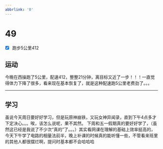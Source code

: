 ```yaml
---
abbrlink: '0'
---
```

# 49

- [x] 跑步5公里412

## 运动

今晚在西操跑了5公里，配速412，整整21分钟，离目标又近了一步！！！一直觉得体力下降了很多，看来现在基本恢复了，就是这种配速跑5公里老费劲了。。。
***

## 学习

虽说今天周日要好好学习，但是玩原神崩铁，又玩女神异闻录，直到下午4点多才下定决心。。。唉，该怎么说呢，果不其然。
下周和五一假期真的要好好学了，（虽然这已经是我说了不少次“真的”了。。。）其实看网课在理解的基础上效率挺高的，今天下午学了电路的相量法前半，晚上补课的时候真的能听懂一些，不管看来班里的其他人都很摆烂啊，提问时基本都不会哈哈哈
